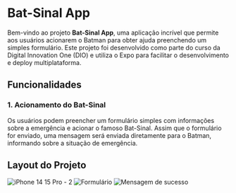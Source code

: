 # Bat-Sinal App

Bem-vindo ao projeto **Bat-Sinal App**, uma aplicação incrível que permite aos usuários acionarem o Batman para obter ajuda preenchendo um simples formulário. Este projeto foi desenvolvido como parte do curso da Digital Innovation One (DIO) e utiliza o Expo para facilitar o desenvolvimento e deploy multiplataforma.

## Funcionalidades

### 1. Acionamento do Bat-Sinal

Os usuários podem preencher um formulário simples com informações sobre a emergência e acionar o famoso Bat-Sinal. Assim que o formulário for enviado, uma mensagem será enviada diretamente para o Batman, informando sobre a situação de emergência.


## Layout do Projeto
![iPhone 14   15 Pro - 2](https://github.com/wpbarcelos/bat-sinal-dio/assets/6966793/c61a205e-8208-4fd9-a16f-3b200a957e4a)
![Formulário](https://github.com/wpbarcelos/bat-sinal-dio/assets/6966793/9ed6d27b-e5e1-4c9b-bb12-6ddfdb61c4be)
![Mensagem de sucesso](https://github.com/wpbarcelos/bat-sinal-dio/assets/6966793/186b5cad-c8a3-47f2-8f2f-ff68250b18e9)
